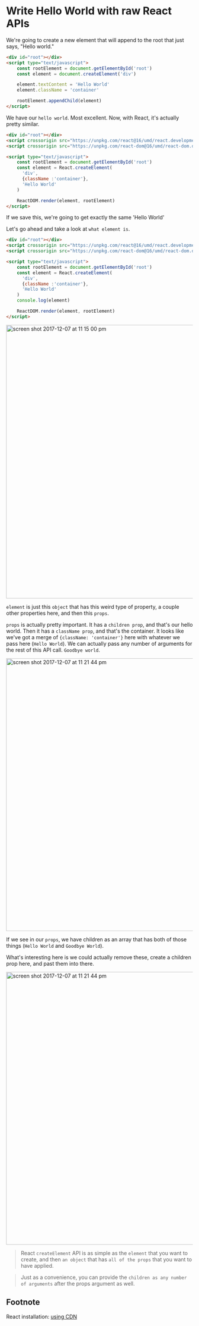 # Write Hello World with raw React APIs

We're going to create a new element that will append to the root that just says, "Hello world."

```html
<div id="root"></div>
<script type="text/javascript">
    const rootElement = document.getElementById('root')
    const element = document.createElement('div')

    element.textContent = 'Hello World'
    element.className = 'container'

    rootElement.appendChild(element)
</script>
```

We have our `hello world`. Most excellent. Now, with React, it's actually pretty similar. 

```html
<div id="root"></div>
<script crossorigin src="https://unpkg.com/react@16/umd/react.development.js"></script>
<script crossorigin src="https://unpkg.com/react-dom@16/umd/react-dom.development.js"></script>

<script type="text/javascript">
    const rootElement = document.getElementById('root')
    const element = React.createElement(
      'div',
      {className :'container'},
      'Hello World'
    )

    ReactDOM.render(element, rootElement)
</script>
```

If we save this, we're going to get exactly the same 'Hello World'

Let's go ahead and take a look at `what element is`.

```html
<div id="root"></div>
<script crossorigin src="https://unpkg.com/react@16/umd/react.development.js"></script>
<script crossorigin src="https://unpkg.com/react-dom@16/umd/react-dom.development.js"></script>

<script type="text/javascript">
    const rootElement = document.getElementById('root')
    const element = React.createElement(
      'div',
      {className :'container'},
      'Hello World'
    )
    console.log(element)

    ReactDOM.render(element, rootElement)
</script>
```

<img width="736" alt="screen shot 2017-12-07 at 11 15 00 pm" src="https://user-images.githubusercontent.com/5876481/33755179-84738da2-dba4-11e7-92cf-97847f986e37.png">


`element` is just this `object` that has this weird type of property, a couple other properties here, and then this `props`.

`props` is actually pretty important. It has a `children prop`, and that's our hello world. Then it has a `className prop`, and that's the container.
 It looks like we've got a merge of `{className: 'container'}` here with whatever we pass here (`Hello World`).  We can actually pass any number of arguments for the rest of this API call. `Goodbye world`.
 
 <img width="734" alt="screen shot 2017-12-07 at 11 21 44 pm" src="https://user-images.githubusercontent.com/5876481/33755406-74955e6e-dba5-11e7-986f-4936af15ee7f.png">
 
If we see in our `props`, we have children as an array that has both of those things (`Hello World` and `Goodbye World`).

What's interesting here is we could actually remove these, create a children prop here, and past them into there.

 <img width="734" alt="screen shot 2017-12-07 at 11 21 44 pm" src="https://user-images.githubusercontent.com/5876481/33755406-74955e6e-dba5-11e7-986f-4936af15ee7f.png">
 
 
 > React `createElement` API is as simple as the `element` that you want to create, and then `an object` that has `all of the props` that you want to have applied.
 
 > Just as a convenience, you can provide the `children as any number of arguments` after the props argument as well.

## Footnote

React installation: [using CDN](https://reactjs.org/docs/installation.html)
